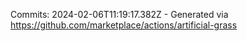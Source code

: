 Commits: 2024-02-06T11:19:17.382Z - Generated via https://github.com/marketplace/actions/artificial-grass
<br>
